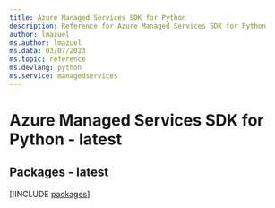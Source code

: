 ```yaml
---
title: Azure Managed Services SDK for Python
description: Reference for Azure Managed Services SDK for Python
author: lmazuel
ms.author: lmazuel
ms.data: 03/07/2023
ms.topic: reference
ms.devlang: python
ms.service: managedservices
---
```

# Azure Managed Services SDK for Python - latest
## Packages - latest
[!INCLUDE [packages](managed-services-index.md)]